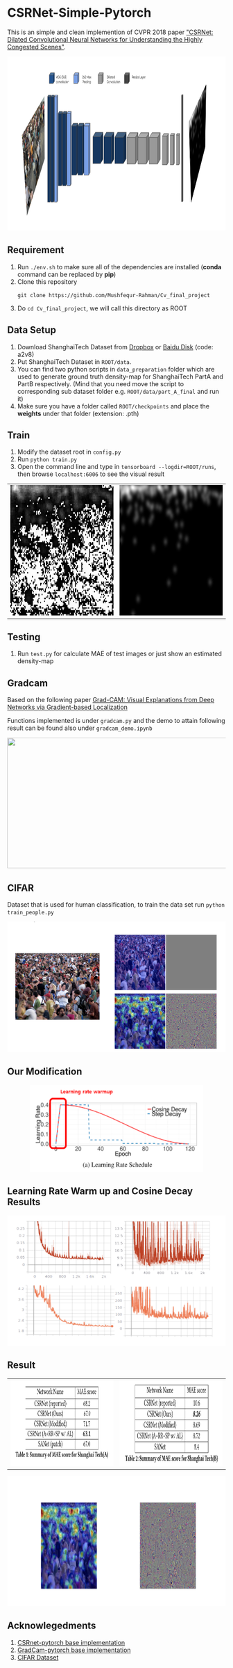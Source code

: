 # CSRNet-Simple-Pytorch
This is an simple and clean implemention of CVPR 2018 paper ["CSRNet: Dilated Convolutional Neural Networks for Understanding the Highly Congested Scenes"](https://arxiv.org/abs/1802.10062).  

<p align="center">
  <img width="750" height="400" src="./images/CSRNet_arch.png">
</p>


## Requirement
1. Run `./env.sh` to make sure all of the dependencies are installed (**conda** command can be replaced by **pip**)
2. Clone this repository  
    ```
    git clone https://github.com/Mushfequr-Rahman/Cv_final_project
    ```
3. Do `cd Cv_final_project`, we will call this directory as ROOT

## Data Setup
1. Download ShanghaiTech Dataset from
[Dropbox](https://www.dropbox.com/s/fipgjqxl7uj8hd5/ShanghaiTech.zip?dl=0) or [Baidu Disk](https://pan.baidu.com/s/101mNo_Vz21IwDYnYTnLQpw) (code: a2v8)   
2. Put ShanghaiTech Dataset in `ROOT/data`. 
3. You can find two python scripts in `data_preparation` folder which are used to generate ground truth density-map for ShanghaiTech PartA and PartB respectively. (Mind that you need move the script to corresponding  sub dataset folder e.g. `ROOT/data/part_A_final` and run it)
4. Make sure you have a folder called `ROOT/checkpoints` and place the **weights** under that folder (extension: .pth)

## Train
1. Modify the dataset root in `config.py`   
2. Run `python train.py`
3. Open the command line and type in `tensorboard --logdir=ROOT/runs`, then browse `localhost:6006` to see the visual result 

<table align="center">
    <tr>
        <td><img width="460" height="300" src="./images/train.gif"></td>
        <td><img width="460" height="300" src="./images/train.png"></td>
    </tr>
</table>

## Testing
1. Run `test.py` for calculate MAE of test images or just show an estimated density-map

## Gradcam
Based on the following paper [Grad-CAM: Visual Explanations from Deep Networks via Gradient-based Localization](https://arxiv.org/pdf/1610.02391.pdf)

Functions implemented is under `gradcam.py` and the demo to attain following result can be found also under `gradcam_demo.ipynb`

<p align="center">
    <img width="700" height="300" src="./images/gradcam_backprop.png">
</p>

## CIFAR
Dataset that is used for human classification, to train the data set run `python train_people.py`

<p align="center">
    <img width="700" height="300" src="./images/people_classification.png">
</p>

## Our Modification
<p align="center">
    <img width="400" height="200" src="./images/modif.png">
</p>

## Learning Rate Warm up and Cosine Decay Results
<p align="center">
    <img width="700" height="300" src="./images/learning_decay.png">
</p>

## Result
<table align="center">
    <tr>
        <td><img width="460" height="200" src="./images/result_a.png"></td>
        <td><img width="460" height="200" src="./images/result_b.png"></td>
    </tr>
</table>

<p align="center">
    <img width="700" height="300" src="./images/csr+gradcam+modif.png">
</p>

## Acknowlegedments
1. [CSRnet-pytorch base implementation](https://github.com/CommissarMa/CSRNet-pytorch.git)
2. [GradCam-pytorch base implementation](https://github.com/jacobgil/pytorch-grad-cam)
3. [CIFAR Dataset](https://github.com/pytorch/vision/blob/master/torchvision/datasets/cifar.py)